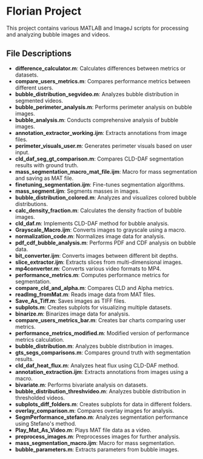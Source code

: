 # Florian Project

This project contains various MATLAB and ImageJ scripts for processing and analyzing bubble images and videos.

## File Descriptions

- **difference_calculator.m**: Calculates differences between metrics or datasets.
- **compare_users_metrics.m**: Compares performance metrics between different users.
- **bubble_distribution_segvideo.m**: Analyzes bubble distribution in segmented videos.
- **bubble_perimeter_analysis.m**: Performs perimeter analysis on bubble images.
- **bubble_analysis.m**: Conducts comprehensive analysis of bubble images.
- **annotation_extractor_working.ijm**: Extracts annotations from image files.
- **perimeter_visuals_user.m**: Generates perimeter visuals based on user input.
- **cld_daf_seg_gt_comparison.m**: Compares CLD-DAF segmentation results with ground truth.
- **mass_segmentation_macro_mat_file.ijm**: Macro for mass segmentation and saving as MAT file.
- **finetuning_segmentation.ijm**: Fine-tunes segmentation algorithms.
- **mass_segment.ijm**: Segments masses in images.
- **bubble_distribution_colored.m**: Analyzes and visualizes colored bubble distributions.
- **calc_density_fraction.m**: Calculates the density fraction of bubble images.
- **cld_daf.m**: Implements CLD-DAF method for bubble analysis.
- **Grayscale_Macro.ijm**: Converts images to grayscale using a macro.
- **normalization_code.m**: Normalizes image data for analysis.
- **pdf_cdf_bubble_analysis.m**: Performs PDF and CDF analysis on bubble data.
- **bit_converter.ijm**: Converts images between different bit depths.
- **slice_extractor.ijm**: Extracts slices from multi-dimensional images.
- **mp4converter.m**: Converts various video formats to MP4.
- **performance_metrics.m**: Computes performance metrics for segmentation.
- **compare_cld_and_alpha.m**: Compares CLD and Alpha metrics.
- **readImg_fromMat.m**: Reads image data from MAT files.
- **Save_As_Tiff.m**: Saves images as TIFF files.
- **subplots.m**: Creates subplots for visualizing multiple datasets.
- **binarize.m**: Binarizes image data for analysis.
- **compare_users_metrics_bar.m**: Creates bar charts comparing user metrics.
- **performance_metrics_modified.m**: Modified version of performance metrics calculation.
- **bubble_distribution.m**: Analyzes bubble distribution in images.
- **gts_segs_comparisons.m**: Compares ground truth with segmentation results.
- **cld_daf_heat_flux.m**: Analyzes heat flux using CLD-DAF method.
- **annotation_extraction.ijm**: Extracts annotations from images using a macro.
- **bivariate.m**: Performs bivariate analysis on datasets.
- **bubble_distribution_threshvideo.m**: Analyzes bubble distribution in thresholded videos.
- **subplots_diff_folders.m**: Creates subplots for data in different folders.
- **overlay_comparison.m**: Compares overlay images for analysis.
- **SegmPerformance_stefano.m**: Analyzes segmentation performance using Stefano's method.
- **Play_Mat_As_Video.m**: Plays MAT file data as a video.
- **preprocess_images.m**: Preprocesses images for further analysis.
- **mass_segmentation_macro.ijm**: Macro for mass segmentation.
- **bubble_parameters.m**: Extracts parameters from bubble images.

